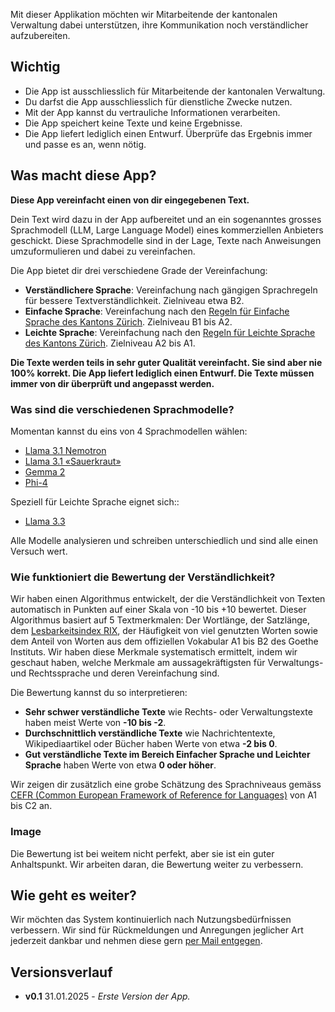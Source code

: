 Mit dieser Applikation möchten wir Mitarbeitende der kantonalen Verwaltung dabei unterstützen, ihre Kommunikation noch verständlicher aufzubereiten.

## Wichtig

- Die App ist ausschliesslich für Mitarbeitende der kantonalen Verwaltung.
- Du darfst die App ausschliesslich für dienstliche Zwecke nutzen.
- Mit der App kannst du vertrauliche Informationen verarbeiten.
- Die App speichert keine Texte und keine Ergebnisse.
- Die App liefert lediglich einen Entwurf. Überprüfe das Ergebnis immer und passe es an, wenn nötig.

## Was macht diese App?

**Diese App vereinfacht einen von dir eingegebenen Text.**

Dein Text wird dazu in der App aufbereitet und an ein sogenanntes grosses Sprachmodell (LLM, Large Language Model) eines kommerziellen Anbieters geschickt. Diese Sprachmodelle sind in der Lage, Texte nach Anweisungen umzuformulieren und dabei zu vereinfachen.

Die App bietet dir drei verschiedene Grade der Vereinfachung:

- **Verständlichere Sprache**: Vereinfachung nach gängigen Sprachregeln für bessere Textverständlichkeit. Zielniveau etwa B2.
- **Einfache Sprache**: Vereinfachung nach den [Regeln für Einfache Sprache des Kantons Zürich](https://www.zh.ch/de/webangebote-entwickeln-und-gestalten/inhalt/inhalte-gestalten/informationen-bereitstellen/umgang-mit-sprache.html). Zielniveau B1 bis A2.
- **Leichte Sprache**: Vereinfachung nach den [Regeln für Leichte Sprache des Kantons Zürich](https://www.zh.ch/de/webangebote-entwickeln-und-gestalten/inhalt/barrierefreiheit/regeln-fuer-leichte-sprache.html). Zielniveau A2 bis A1.

**Die Texte werden teils in sehr guter Qualität vereinfacht. Sie sind aber nie 100% korrekt. Die App liefert lediglich einen Entwurf. Die Texte müssen immer von dir überprüft und angepasst werden.**

### Was sind die verschiedenen Sprachmodelle?

Momentan kannst du eins von 4 Sprachmodellen wählen:

- [Llama 3.1 Nemotron](https://huggingface.co/nvidia/Llama-3.1-Nemotron-70B-Instruct)
- [Llama 3.1 «Sauerkraut»](https://huggingface.co/VAGOsolutions/Llama-3.1-SauerkrautLM-70b-Instruct)
- [Gemma 2](https://huggingface.co/google/gemma-2-27b)
- [Phi-4](https://huggingface.co/microsoft/phi-4)

Speziell für Leichte Sprache eignet sich::

- [Llama 3.3](https://huggingface.co/meta-llama/Llama-3.3-70B-Instruct)

Alle Modelle analysieren und schreiben unterschiedlich und sind alle einen Versuch wert.

### Wie funktioniert die Bewertung der Verständlichkeit?

Wir haben einen Algorithmus entwickelt, der die Verständlichkeit von Texten automatisch in Punkten auf einer Skala von -10 bis +10 bewertet. Dieser Algorithmus basiert auf 5 Textmerkmalen: Der Wortlänge, der Satzlänge, dem [Lesbarkeitsindex RIX](https://www.jstor.org/stable/40031755), der Häufigkeit von viel genutzten Worten sowie dem Anteil von Worten aus dem offiziellen Vokabular A1 bis B2 des Goethe Instituts. Wir haben diese Merkmale systematisch ermittelt, indem wir geschaut haben, welche Merkmale am aussagekräftigsten für Verwaltungs- und Rechtssprache und deren Vereinfachung sind.

Die Bewertung kannst du so interpretieren:

- **Sehr schwer verständliche Texte** wie Rechts- oder Verwaltungstexte haben meist Werte von **-10 bis -2**.
- **Durchschnittlich verständliche Texte** wie Nachrichtentexte, Wikipediaartikel oder Bücher haben Werte von etwa **-2 bis 0**.
- **Gut verständliche Texte im Bereich Einfacher Sprache und Leichter Sprache** haben Werte von etwa **0 oder höher**.

Wir zeigen dir zusätzlich eine grobe Schätzung des Sprachniveaus gemäss [CEFR (Common European Framework of Reference for Languages)](https://www.coe.int/en/web/common-european-framework-reference-languages/level-descriptions) von A1 bis C2 an.  

### Image ###

Die Bewertung ist bei weitem nicht perfekt, aber sie ist ein guter Anhaltspunkt. Wir arbeiten daran, die Bewertung weiter zu verbessern.

## Wie geht es weiter?

Wir möchten das System kontinuierlich nach Nutzungsbedürfnissen verbessern. Wir sind für Rückmeldungen und Anregungen jeglicher Art jederzeit dankbar und nehmen diese gern [per Mail entgegen](mailto:patrick.arnecke@statistik.ji.zh.ch).

## Versionsverlauf

- **v0.1** 31.01.2025 - *Erste Version der App.*
